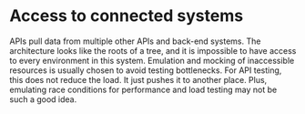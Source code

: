 # Access to connected systems

APIs pull data from multiple other APIs and back-end systems. The architecture looks like the roots of a tree, 
and it is impossible to have access to every environment in this system. 
Emulation and mocking of inaccessible resources is usually chosen to avoid testing bottlenecks. For API testing, this 
does not reduce the load. It just pushes it to another place. Plus, emulating race conditions for performance and 
load testing may not be such a good idea.